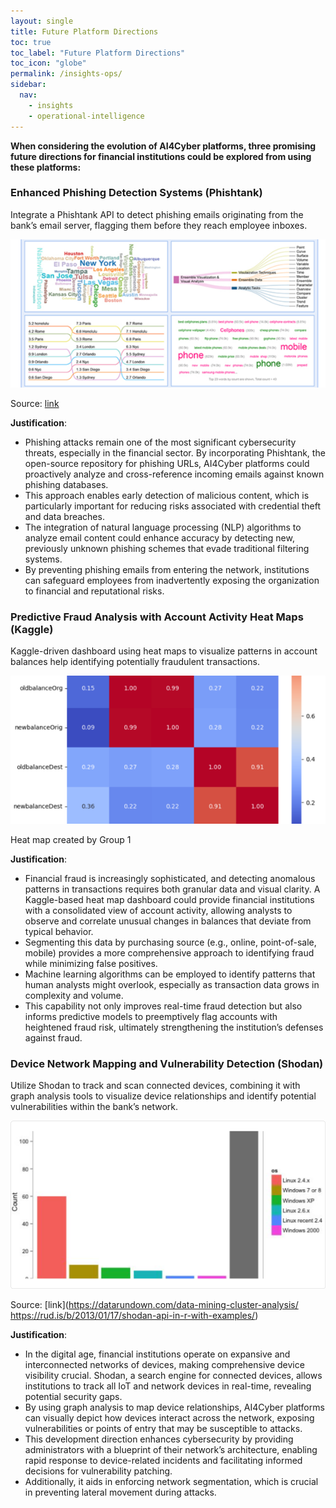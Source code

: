 ```yaml
---
layout: single
title: Future Platform Directions
toc: true
toc_label: "Future Platform Directions"
toc_icon: "globe"
permalink: /insights-ops/
sidebar:
  nav:
    - insights
    - operational-intelligence
---
```


**When considering the evolution of AI4Cyber platforms, three promising future directions for financial institutions could be explored from using these platforms:**

### Enhanced Phishing Detection Systems (Phishtank)

Integrate a Phishtank API to detect phishing emails originating from the bank’s email server, flagging them before they reach employee inboxes.

![detection](/assets/phishtank_detection.png)

Source: [link](https://chartexpo.com/blog/text-visualization-examples)

**Justification**:
- Phishing attacks remain one of the most significant cybersecurity threats, especially in the financial sector. By incorporating Phishtank, the open-source repository for phishing URLs, AI4Cyber platforms could proactively analyze and cross-reference incoming emails against known phishing databases.
- This approach enables early detection of malicious content, which is particularly important for reducing risks associated with credential theft and data breaches.
- The integration of natural language processing (NLP) algorithms to analyze email content could enhance accuracy by detecting new, previously unknown phishing schemes that evade traditional filtering systems.
- By preventing phishing emails from entering the network, institutions can safeguard employees from inadvertently exposing the organization to financial and reputational risks.

### Predictive Fraud Analysis with Account Activity Heat Maps (Kaggle)

Kaggle-driven dashboard using heat maps to visualize patterns in account balances help identifying potentially fraudulent transactions.

![kaggle_heat_map](/assets/kaggle_heat-map.png)

Heat map created by Group 1

**Justification**:
- Financial fraud is increasingly sophisticated, and detecting anomalous patterns in transactions requires both granular data and visual clarity. A Kaggle-based heat map dashboard could provide financial institutions with a consolidated view of account activity, allowing analysts to observe and correlate unusual changes in balances that deviate from typical behavior.
- Segmenting this data by purchasing source (e.g., online, point-of-sale, mobile) provides a more comprehensive approach to identifying fraud while minimizing false positives.
- Machine learning algorithms can be employed to identify patterns that human analysts might overlook, especially as transaction data grows in complexity and volume.
- This capability not only improves real-time fraud detection but also informs predictive models to preemptively flag accounts with heightened fraud risk, ultimately strengthening the institution’s defenses against fraud.

### Device Network Mapping and Vulnerability Detection (Shodan)

Utilize Shodan to track and scan connected devices, combining it with graph analysis tools to visualize device relationships and identify potential vulnerabilities within the bank’s network.

![shodan-network](/assets/shodan-network-map.png)

Source: [link](https://datarundown.com/data-mining-cluster-analysis/ https://rud.is/b/2013/01/17/shodan-api-in-r-with-examples/)

**Justification**:
- In the digital age, financial institutions operate on expansive and interconnected networks of devices, making comprehensive device visibility crucial. Shodan, a search engine for connected devices, allows institutions to track all IoT and network devices in real-time, revealing potential security gaps.
- By using graph analysis to map device relationships, AI4Cyber platforms can visually depict how devices interact across the network, exposing vulnerabilities or points of entry that may be susceptible to attacks.
- This development direction enhances cybersecurity by providing administrators with a blueprint of their network’s architecture, enabling rapid response to device-related incidents and facilitating informed decisions for vulnerability patching.
- Additionally, it aids in enforcing network segmentation, which is crucial in preventing lateral movement during attacks.

